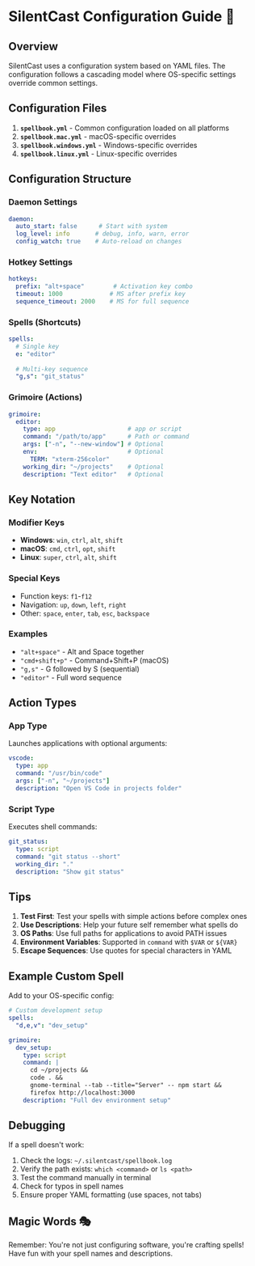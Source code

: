 # SilentCast Configuration Guide 🤫

## Overview

SilentCast uses a configuration system based on YAML files. The configuration follows a cascading model where OS-specific settings override common settings.

## Configuration Files

1. **`spellbook.yml`** - Common configuration loaded on all platforms
2. **`spellbook.mac.yml`** - macOS-specific overrides
3. **`spellbook.windows.yml`** - Windows-specific overrides
4. **`spellbook.linux.yml`** - Linux-specific overrides

## Configuration Structure

### Daemon Settings

```yaml
daemon:
  auto_start: false      # Start with system
  log_level: info       # debug, info, warn, error
  config_watch: true    # Auto-reload on changes
```

### Hotkey Settings

```yaml
hotkeys:
  prefix: "alt+space"        # Activation key combo
  timeout: 1000             # MS after prefix key
  sequence_timeout: 2000    # MS for full sequence
```

### Spells (Shortcuts)

```yaml
spells:
  # Single key
  e: "editor"
  
  # Multi-key sequence
  "g,s": "git_status"
```

### Grimoire (Actions)

```yaml
grimoire:
  editor:
    type: app                    # app or script
    command: "/path/to/app"      # Path or command
    args: ["-n", "--new-window"] # Optional
    env:                         # Optional
      TERM: "xterm-256color"
    working_dir: "~/projects"    # Optional
    description: "Text editor"   # Optional
```

## Key Notation

### Modifier Keys
- **Windows**: `win`, `ctrl`, `alt`, `shift`
- **macOS**: `cmd`, `ctrl`, `opt`, `shift`
- **Linux**: `super`, `ctrl`, `alt`, `shift`

### Special Keys
- Function keys: `f1`-`f12`
- Navigation: `up`, `down`, `left`, `right`
- Other: `space`, `enter`, `tab`, `esc`, `backspace`

### Examples
- `"alt+space"` - Alt and Space together
- `"cmd+shift+p"` - Command+Shift+P (macOS)
- `"g,s"` - G followed by S (sequential)
- `"editor"` - Full word sequence

## Action Types

### App Type
Launches applications with optional arguments:

```yaml
vscode:
  type: app
  command: "/usr/bin/code"
  args: ["-n", "~/projects"]
  description: "Open VS Code in projects folder"
```

### Script Type
Executes shell commands:

```yaml
git_status:
  type: script
  command: "git status --short"
  working_dir: "."
  description: "Show git status"
```

## Tips

1. **Test First**: Test your spells with simple actions before complex ones
2. **Use Descriptions**: Help your future self remember what spells do
3. **OS Paths**: Use full paths for applications to avoid PATH issues
4. **Environment Variables**: Supported in `command` with `$VAR` or `${VAR}`
5. **Escape Sequences**: Use quotes for special characters in YAML

## Example Custom Spell

Add to your OS-specific config:

```yaml
# Custom development setup
spells:
  "d,e,v": "dev_setup"

grimoire:
  dev_setup:
    type: script
    command: |
      cd ~/projects &&
      code . &&
      gnome-terminal --tab --title="Server" -- npm start &&
      firefox http://localhost:3000
    description: "Full dev environment setup"
```

## Debugging

If a spell doesn't work:

1. Check the logs: `~/.silentcast/spellbook.log`
2. Verify the path exists: `which <command>` or `ls <path>`
3. Test the command manually in terminal
4. Check for typos in spell names
5. Ensure proper YAML formatting (use spaces, not tabs)

## Magic Words 🎭

Remember: You're not just configuring software, you're crafting spells! Have fun with your spell names and descriptions.